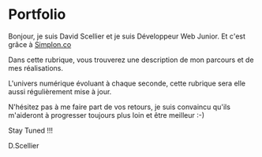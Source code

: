 # Portfolio

Bonjour, je suis David Scellier et je suis Développeur Web Junior.
Et c'est grâce à <a href="https://simplon.co/">Simplon.co</a>

Dans cette rubrique, vous trouverez une description de mon parcours et de mes réalisations.

L'univers numérique évoluant à chaque seconde, cette rubrique sera elle aussi régulièrement mise à jour.

N'hésitez pas à me faire part de vos retours, je suis convaincu qu'ils m'aideront
à progresser toujours plus loin et être meilleur :-)

Stay Tuned !!!

D.Scellier


